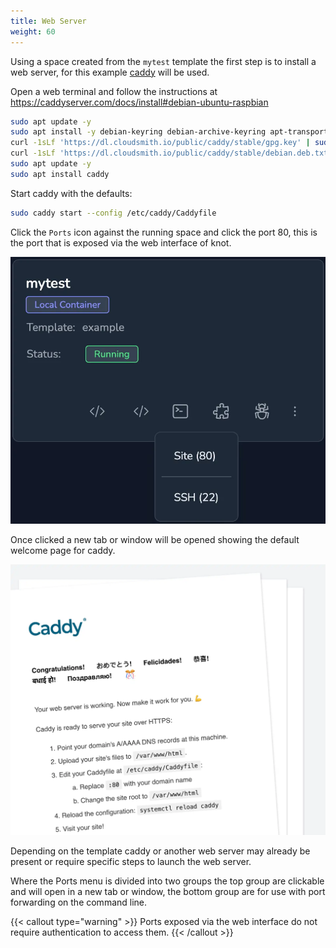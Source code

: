 ```yaml
---
title: Web Server
weight: 60
---
```


Using a space created from the `mytest` template the first step is to install a web server, for this example [caddy](https://caddyserver.com/) will be used.

Open a web terminal and follow the instructions at https://caddyserver.com/docs/install#debian-ubuntu-raspbian

```bash
sudo apt update -y
sudo apt install -y debian-keyring debian-archive-keyring apt-transport-https curl
curl -1sLf 'https://dl.cloudsmith.io/public/caddy/stable/gpg.key' | sudo gpg --dearmor -o /usr/share/keyrings/caddy-stable-archive-keyring.gpg
curl -1sLf 'https://dl.cloudsmith.io/public/caddy/stable/debian.deb.txt' | sudo tee /etc/apt/sources.list.d/caddy-stable.list
sudo apt update -y
sudo apt install caddy
```

Start caddy with the defaults:

```bash
sudo caddy start --config /etc/caddy/Caddyfile
```

Click the `Ports` icon against the running space and click the port 80, this is the port that is exposed via the web interface of knot.

![Ports](ports.webp)

Once clicked a new tab or window will be opened showing the default welcome page for caddy.

![Caddy Welcome Page](caddy-server.webp)

Depending on the template caddy or another web server may already be present or require specific steps to launch the web server.

Where the Ports menu is divided into two groups the top group are clickable and will open in a new tab or window, the bottom group are for use with port forwarding on the command line.

{{< callout type="warning" >}}
  Ports exposed via the web interface do not require authentication to access them.
{{< /callout >}}
